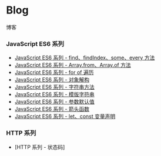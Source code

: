 # Blog
博客

### JavaScript ES6 系列
* [JavaScript ES6 系列 - find、findIndex、some、every 方法](https://github.com/Felix-Lin-725/Blog/issues/9)
* [JavaScript ES6 系列 - Array.from、Array.of 方法](https://github.com/Felix-Lin-725/Blog/issues/8)
* [JavaScript ES6 系列 - for of 遍历](https://github.com/Felix-Lin-725/Blog/issues/7)
* [JavaScript ES6 系列 - 对象解构](https://github.com/Felix-Lin-725/Blog/issues/6)
* [JavaScript ES6 系列 - 字符串方法](https://github.com/Felix-Lin-725/Blog/issues/5)
* [JavaScript ES6 系列 - 模版字符串](https://github.com/Felix-Lin-725/Blog/issues/4) 
* [JavaScript ES6 系列 - 参数默认值](https://github.com/Felix-Lin-725/Blog/issues/3)
* [JavaScript ES6 系列 - 箭头函数](https://github.com/Felix-Lin-725/Blog/issues/2)
* [JavaScript ES6 系列 - let、const 变量声明](https://github.com/Felix-Lin-725/Blog/issues/1)

### HTTP 系列
* [HTTP 系列 - 状态码]
